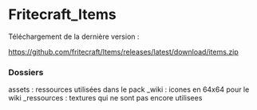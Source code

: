 # Fritecraft_Items


Téléchargement de la dernière version :

https://github.com/fritecraft/Items/releases/latest/download/items.zip


### Dossiers

assets : ressources utilisées dans le pack
_wiki : icones en 64x64 pour le wiki
_ressources : textures qui ne sont pas encore utilisees
